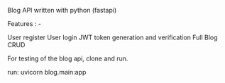 Blog API written with python (fastapi)


Features : - 

User register
User login
JWT token generation and verification
Full Blog CRUD


For testing of the blog api, clone and run.

run:
    uvicorn blog.main:app

